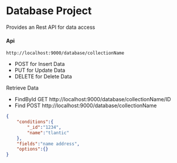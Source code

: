 # Database Project

Provides an Rest API for data access

#### Api 

```shell
http://localhost:9000/database/collectionName
```

+ POST   for Insert Data   
+ PUT    for Update Data 
+ DELETE for Delete Data   

Retrieve Data

+ FindById  GET  http://localhost:9000/database/collectionName/ID
+ Find  POST http://localhost:9000/database/collectionName
```json
{
	"conditions":{ 
		"_id":"1234",
		"name":"tlantic"
	},
	"fields":"name address",
	"options":{}
}
```
